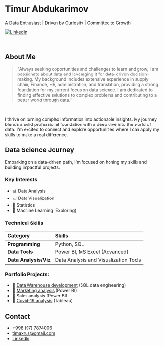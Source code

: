 # Timur Abdukarimov 
A Data Enthusiast | Driven by Curiosity | Committed to Growth

[![LinkedIn](https://img.shields.io/badge/-LinkedIn-blue?style=flat-square&logo=linkedin)](https://www.linkedin.com/in/timurabdukarimov/)

<br>

## About Me

> "Always seeking opportunities and challenges to learn and grow, I am passionate about data and leveraging it for data-driven decision-making. My background includes extensive experience in supply chain, Finance, HR, administration, and translation, providing a strong foundation for my current focus on data science. I am dedicated to finding effective solutions to complex problems and contributing to a better world through data."

<br>

I thrive on turning complex information into actionable insights. My journey blends a solid professional foundation with a deep dive into the world of data. I'm excited to connect and explore opportunities where I can apply my skills to make a real difference.

## Data Science Journey

Embarking on a data-driven path, I'm focused on honing my skills and building impactful projects.

### Key Interests

* 📊 Data Analysis
* 📈 Data Visualization
* 🧮 Statistics
* 🤖 Machine Learning (Exploring)

### Technical Skills

| Category             | Skills                                     |
| :------------------- | :----------------------------------------- |
| **Programming** | Python, SQL                                |
| **Data Tools** | Power BI, MS Excel (Advanced)              |
| **Data Analysis/Viz** | Data Analysis and Visualization Tools     |

### Portfolio Projects:
* 💼 [Data Warehouse development](https://github.com/Timaxrus/sql-data-warehouse-project)  (SQL data engineering) 
* 💼 [Marketing analysis](https://github.com/Timaxrus/UniSport-Company-Marketing-Analytics) (Power BI)
* 💼 Sales analysis (Power BI)
* 💼 [Covid-19 analysis](https://github.com/Timaxrus/COVID-19-ANALYSIS-2020) (Tableau)

## Contact

* \+998 (97) 7874006
* <timaxrus@gmail.com>
* [LinkedIn](https://www.linkedin.com/in/timurabdukarimov/)


